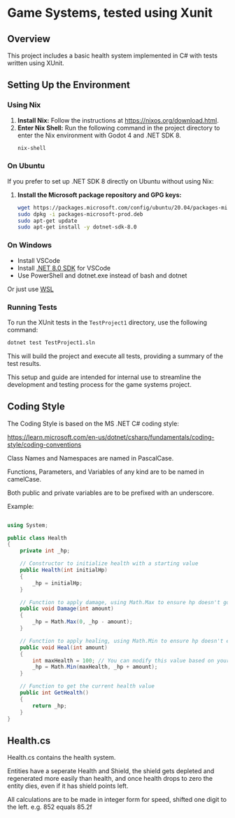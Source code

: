 # Game Systems, tested using Xunit

## Overview

This project includes a basic health system implemented in C# with tests written using XUnit.

## Setting Up the Environment

### Using Nix

1. **Install Nix:** Follow the instructions at https://nixos.org/download.html.
2. **Enter Nix Shell:** Run the following command in the project directory to enter the Nix environment with Godot 4 and .NET SDK 8.
   ```sh
   nix-shell
   ```

### On Ubuntu

If you prefer to set up .NET SDK 8 directly on Ubuntu without using Nix:

1. **Install the Microsoft package repository and GPG keys:**
   ```sh
   wget https://packages.microsoft.com/config/ubuntu/20.04/packages-microsoft-prod.deb -O packages-microsoft-prod.deb
   sudo dpkg -i packages-microsoft-prod.deb
   sudo apt-get update
   sudo apt-get install -y dotnet-sdk-8.0
   ```
### On Windows

- Install VSCode
- Install [.NET 8.0 SDK](https://dotnet.microsoft.com/en-us/download/dotnet/sdk-for-vs-code) for VSCode
- Use PowerShell and dotnet.exe instead of bash and dotnet

Or just use [WSL](https://learn.microsoft.com/en-us/windows/wsl/install)

### Running Tests

To run the XUnit tests in the `TestProject1` directory, use the following command:

```sh
dotnet test TestProject1.sln
```

This will build the project and execute all tests, providing a summary of the test results.

This setup and guide are intended for internal use to streamline the development and testing process for the game systems project.
## Coding Style

The Coding Style is based on the MS .NET C# coding style:

https://learn.microsoft.com/en-us/dotnet/csharp/fundamentals/coding-style/coding-conventions

Class Names and Namespaces are named in PascalCase.

Functions, Parameters, and Variables of any kind are to be named in camelCase.

Both public and private variables are to be prefixed with an underscore.

Example:

```cs

using System;

public class Health
{
    private int _hp;

    // Constructor to initialize health with a starting value
    public Health(int initialHp)
    {
        _hp = initialHp;
    }

    // Function to apply damage, using Math.Max to ensure hp doesn't go below 0
    public void Damage(int amount)
    {
        _hp = Math.Max(0, _hp - amount);
    }

    // Function to apply healing, using Math.Min to ensure hp doesn't exceed a maximum value (e.g., 100)
    public void Heal(int amount)
    {
        int maxHealth = 100; // You can modify this value based on your requirements
        _hp = Math.Min(maxHealth, _hp + amount);
    }

    // Function to get the current health value
    public int GetHealth()
    {
        return _hp;
    }
}


```

## Health.cs

Health.cs contains the health system.

Entities have a seperate Health and Shield, the shield gets depleted and regenerated more easily than health, and once health drops to zero the entity dies, even if it has shield points left.

All calculations are to be made in integer form for speed, shifted one digit to the left. e.g. 852 equals 85.2f
